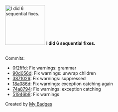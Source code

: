 <img src="https://my-badges.github.io/my-badges/fix-6.png" alt="I did 6 sequential fixes." title="I did 6 sequential fixes." width="128">
<strong>I did 6 sequential fixes.</strong>
<br><br>

Commits:

- <a href="https://github.com/man250001/MovieTickets/commit/0f2fffd5609f4095eb0e1cbf6ed9a333d08b787d">0f2fffd</a>: Fix warnings: grammar
- <a href="https://github.com/man250001/MovieTickets/commit/90d056d8475dcbefe448329129a74b5bb8f99d13">90d056d</a>: Fix warnings: unwrap children
- <a href="https://github.com/man250001/MovieTickets/commit/387102679809180180e26998a84105de0b653e9d">3871026</a>: Fix warnings: suppressed
- <a href="https://github.com/man250001/MovieTickets/commit/18a086d6912cbefefad6232fe4f30b677124a944">18a086d</a>: Fix warnings: exception catching again
- <a href="https://github.com/man250001/MovieTickets/commit/74a87942d97ccad964cae8be7f73ae0fcd47da19">74a8794</a>: Fix warnings: exception catching
- <a href="https://github.com/man250001/MovieTickets/commit/51946b80ab034671bc2b3b00303f3da1f59dd705">51946b8</a>: Fix warnings


Created by <a href="https://github.com/my-badges/my-badges">My Badges</a>
